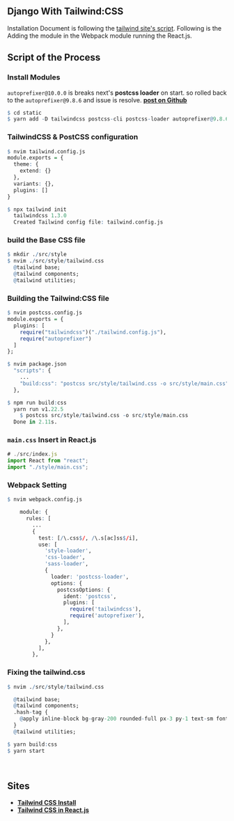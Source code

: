 ## Django With Tailwind:CSS

Installation Document is following the [tailwind site's script](https://tailwindcss.com/docs/installation). Following is the Adding the module in the Webpack module running the React.js.

## Script of the Process

###  Install Modules

`autoprefixer@10.0.0` is breaks next's **postcss loader** on start. so rolled back to the `autoprefixer@9.8.6` and issue is resolve. **[post on Github](https://github.com/vercel/next.js/issues/17236)**

```r
$ cd static
$ yarn add -D tailwindcss postcss-cli postcss-loader autoprefixer@9.8.6
```

### TailwindCSS & PostCSS configuration

```r
$ nvim tailwind.config.js
module.exports = {
  theme: {
    extend: {}
  },
  variants: {},
  plugins: []
}

$ npx tailwind init
  tailwindcss 1.3.0
  Created Tailwind config file: tailwind.config.js
```

### build the Base CSS file

```r
$ mkdir ./src/style
$ nvim ./src/style/tailwind.css
  @tailwind base;
  @tailwind components;
  @tailwind utilities;
```

### Building the Tailwind:CSS file

```r
$ nvim postcss.config.js
module.exports = {
  plugins: [
    require("tailwindcss")("./tailwind.config.js"),
    require("autoprefixer")
  ]
};

$ nvim package.json
  "scripts": {
    ...
    "build:css": "postcss src/style/tailwind.css -o src/style/main.css"
  },

$ npm run build:css
  yarn run v1.22.5
    $ postcss src/style/tailwind.css -o src/style/main.css
  Done in 2.11s.
```

### `main.css` Insert in React.js

```javascript
# ./src/index.js
import React from "react";
import "./style/main.css";
```

### Webpack Setting

```r
$ nvim webpack.config.js

    module: {
      rules: [
        ...
        {
          test: [/\.css$/, /\.s[ac]ss$/i],
          use: [
            'style-loader',
            'css-loader',
            'sass-loader',
            {
              loader: 'postcss-loader',
              options: {
                postcssOptions: {
                  ident: 'postcss',
                  plugins: [
                    require('tailwindcss'),
                    require('autoprefixer'),
                  ],
                },
              }
            },
          ],
        },
```

### Fixing the tailwind.css

```r
$ nvim ./src/style/tailwind.css

  @tailwind base;
  @tailwind components; 
  .hash-tag {
    @apply inline-block bg-gray-200 rounded-full px-3 py-1 text-sm font-semibold text-gray-700 mr-2;
  }
  @tailwind utilities;

$ yarn build:css
$ yarn start
```

<br />

## Sites

- **[Tailwind CSS Install](https://tailwindcss.com/docs/installation)**
- **[Tailwind CSS in React.js](https://ggodong.tistory.com/212)**
